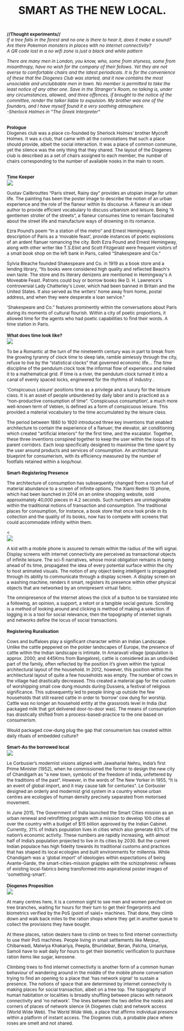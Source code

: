 ---
layout: rip-layout
bg-url: /img/background-project13.png
permalink: /research/naveen-mahatesh
authors: NAVEEN MAHANTESH
title: SMART AS THE NEW LOCAL.
speakerimage: /img/RIP/Speakers/naveen-mahatesh.png
ide: naveen-mahatesh
categories: rip
tag: urbanplanning

abstract: <br/><b>//Thought experiments//</b><br/><i>If a tree falls in the forest and no one is there to hear it, does it make a sound?<br/>Are there Pokemon monsters in places with no internet connectivity?<br/>A QR code lost in a no wifi zone is just a black and white pattern</i><p class="simple-content"><i>There are many men in London, you know, who, some from shyness, some from misanthropy, have no wish for the company of their fellows. Yet they are not averse to comfortable chairs and the latest periodicals. It is for the convenience of these that the Diogenes Club was started, and it now contains the most unsociable and unclubbable men in town. No member is permitted to take the least notice of any other one. Save in the Stranger's Room, no talking is, under any circumstances, allowed, and three offences, if brought to the notice of the committee, render the talker liable to expulsion. My brother was one of the founders, and I have myself found it a very soothing atmosphere.</i><br/><i>-Sherlock Holmes in "The Greek Interpreter"</i><p/><p class="simple-content"><br/><b>Prologue</b> <br/>Diogenes club was a place co-founded by Sherlock Holmes’ brother Mycroft Holmes. It was a club, that came with all the connotations that such a place should provide, albeit the social interaction. It was a place of common commune, yet the silence was the only thing that they shared. The layout of the Diogenes club is described as a set of chairs assigned to each member, the number of chairs corresponding to the number of available nooks in the main to room.<p/><br/> <b>Time Keeper</b><br/><img src="/img/RIP/Speakers/1.png"><br/><p class="simple-content">Gustav Cailbrouttes “Paris street, Rainy day” provides an utopian image for urban life.  The painting has been the poster image to describe the notion of an urban experience and the role of the flaneur within its discourse. A flaneur is an ideal author to provide efficient vocabulary to discuss urbanism and leisure. Being “A gentlemen stroller of the streets”, a flaneur consumes time to remain fascinated about the street life and manufacture ways of drowning in its romance. </p><p class="simple-content">Ezra Pound’s poem “In a station of the metro” and Ernest Hemingway’s description of Paris as a ‘movable feast’, provide instances of poetic explosions of an ardent flanuer romancing the city. Both Ezra Pound and Ernest Hemingway, along with other writer like T.S.Eliot and Scott Fitzgerald were frequent visitors of a small book shop on the left bank in Paris, called “Shakespeare and Co.” </p><p class="simple-content">Sylvia Bleache founded Shakespeare and Co. in 1919 as a book store and a lending library, “Its books were considered high quality and reflected Beach's own taste. The store and its literary denizens are mentioned in Hemingway's A Moveable Feast. Patrons could buy or borrow books like D. H. Lawrence's controversial Lady Chatterley's Lover, which had been banned in Britain and the United States. It also served as the writers’ home away from home, postal address, and when they were desperate a loan service."</p><p class="simple-content">‘Shakespeare and Co.” features prominently within the conversations about Paris during its moments of cultural flourish. Within a city of poetic proportions, it allowed time for the agents who had poetic capabilities to find their words. A time station in Paris. <br/><br/><b>What does time look like?</b><br/><img src="/img/RIP/Speakers/2.png"><br/><p class="simple-content">To be a Romantic at the turn of the nineteenth century was in part to break from the growing tyranny of clock time to sleep late, ramble aimlessly through the city, refuse to live by the “statistical clocks” that governed economic life… The time discipline of the pendulum clock took the informal flow of experience and nailed it to a mathematical grid. If time is a river, the pendulum clock turned it into a canal of evenly spaced locks, engineered for the rhythms of industry .</p><p class="simple-content">‘Conspicuous Leisure’ positions time as a privilege and a luxury for the leisure class. It is an asset of people unburdened by daily labor and is practiced as a “non-productive consumption of time”. ‘Conspicuous consumption’, a much more well-known term of Veblen, is defined as a form of conspicuous leisure. This provided a material vocabulary to the time accumulated by the leisure class.</p><p class="simple-content">The period between 1880 to 1920 introduced three key inventions that enabled architecture to contain the experience of a flanuer; the elevator, air conditioning which created "artificial interiors" for the first time, and the escalator. Together, these three inventions conspired together to keep the user within the loops of its parent corridors. Each loop specifically designed to maximise the time spent by the user around products and services of consumption. An architectural blueprint for consumerism, with its efficiency measured by the number of footfalls retained within a loop/hour.<br/><br/><b>Smart-Registering Presence</b><br/></p><p class="simple-content">The architecture of consumption has subsequently changed from a room full of material abundance to a screen of infinite options. The Xiami Redmi 1S phone, which had been launched in 2014 on an online shopping website, sold approximately 40,000 pieces in 4.2 seconds. Such numbers are unimaginable within the traditional notions of transaction and consumption. The traditional places for consumption, for instance, a book store that once took pride in its collection and the quality of its books, now has to compete with screens that could accommodate infinity within them.</p><</b><br/><img src="/img/RIP/Speakers/3.png"><br/><p class="simple-content">A kid with a mobile phone is assured to remain within the radius of the wifi signal. Display screens with internet connectivity are perceived as transactional objects of infinite leisure. The sci-fi narratives, whose moral obligation remains in being ahead of its time, propagated the idea of every potential surface within the city to host animated visuals. The notion of any object being intelligent is propagated through its ability to communicate through a display screen. A display screen on a washing machine, renders it smart, registers its presence within other physical objects that are networked by an omnipresent virtual fabric.</p><p class="simple-content">The omnipresence of the Internet allows the click of a button to be translated into a following, an opinion, a support, a retort or a tangible social gesture. Scrolling is a method of looking around and clicking is method of making a selection. If logging in is a tool for social relevance, then the topography of internet signals and networks define the locus of social transactions.<br/><br/><b>Registering Ruralisation</b><br/></p><p class="simple-content">Cows and buffaloes play a significant character within an Indian Landscape. Unlike the cattle peppered on the polder landscapes of Europe, the presence of cattle within the Indian landscape is intimate. In Amaravati village (population is approx. 2000; and 445Kms from Bangalore), cattle is considered as an undivided part of the family, often reflected by the position it’s given within the typical architectural layout of the household. In 2012, however, this position within the architectural layout of quite a few households was empty. The number of cows in the village had drastically decreased. This created a material gap for the custom of worshipping small cow dung mounds during Dussera, a festival of religious significance. This subsequently led to people lining up outside the few households that still reared cattle in order to ‘borrow’ cow dung for worship. Cattle was no longer an household entity at the grassroots level in India (but packaged milk that got delivered door-to-door was). The means of consumption has drastically shifted from a process-based-practice to the one based on consumerism.</p><p class="simple-content">Would packaged cow-dung plug the gap that consumerism has created within daily rituals of embedded culture?<br/><br/><b>Smart-As the borrowed local</b><br/><img src="/img/RIP/Speakers/4.png"><br/><p class="simple-content">Le Corbusier’s modernist visions aligned with Jawaharlal Nehru, India’s first Prime Minister (1952), when he commissioned the former to design the new city of Chandigarh as "a new town, symbolic of the freedom of India, unfettered by the traditions of the past”. However, in the words of The New Yorker in 1955, “It is an event of global import, and it may cause talk for centuries". Le Corbusier designed an orderly and modernist grid system in a country whose urban centres are ecologies of human density precisely separated from motorised movement.</p><p class="simple-content">In June 2015, The Government of India launched the Smart Cities mission as an urban renewal and retrofitting program with a mission to develop 100 cities all over the country with a budget of $15 billion approved by the Indian Cabinet. Currently, 31% of India’s population lives in cities which also generate 63% of the nation’s economic activity. These numbers are rapidly increasing, with almost half of India’s population projected to live in its cities by 2030. But the current Indian populace has high fidelity towards its traditional customs and practices that has shaped its local ecologies and built environments for millennia. While Chandigarh was a 'global import' of ideologies within expectations of being Avante-Garde, the smart-cities-mission grapples with the schizophrenic reflexes of existing local-fabrics being transformed into aspirational poster images of 'something-smart'.<br/><br/><b>Diogenes Proposition</b><br/><img src="/img/RIP/Speakers/5.png"><br/><p class="simple-content">At many centres here, it is a common sight to see men and women perched on tree branches, waiting for hours for their turn to get their fingerprints and biometrics verified by the PoS (point of sale)+ machines. That done, they climb down and walk back miles to the ration shops where they get in another queue to collect the provisions they have bought.</p><p class="simple-content">At these places, ration dealers have to climb on trees to find internet connectivity to use their PoS machines. People living in small settlements like Merpur, Chibarwadi, Malwiya Khakariya, Peepla, Bhuridebar, Beran, Palcha, Umariya, Samoli have to wait daily for hours to get their biometric verification to purchase ration items like sugar, kerosene.</p><p class="simple-content">Climbing trees to find internet connectivity is another form of a common human behaviour of wandering around in the middle of the mobile phone conversation trying to find an opening to a place that 'has network signal' to sustain a presence. The notions of space that are determined by internet connectivity is making places for social transaction, albeit on a tree top. The topography of human habitation or localities is broadly shuffling between places with network connectivity and 'no network'. The lines between the two define the nooks and corners of places of network silence (A Diogenes club) and network access (World Wide Web). The World Wide Web, a place that affirms individual presence within a platform of instant access. The Diogenes club, a probable place where roses are smelt and not shared.</p>

---